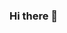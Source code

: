 ### Hi there 👋

<!--
**Nithu96/Nithu96** is a ✨ _special_ ✨ repository because its `README.md` (this file) appears on your GitHub profile.

Here are some ideas to get you started:

- 🔭 I’m currently working on AI Project.
- 🌱 I’m currently learning Flutter
- 👯 I’m looking to collaborate on Youtube
- 🤔 I’m looking for help with x
- 💬 Ask me about iOS or any tech related stuff.
- 📫 How to reach me: facebook
- 😄 Pronouns: she/her
- ⚡ Fun fact: if I got free time I'm watching tv series.
-->
